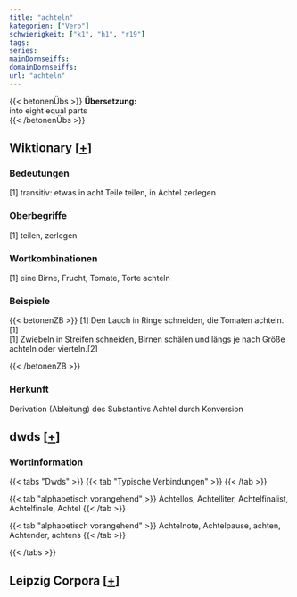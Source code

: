 ```yaml
---
title: "achteln"
kategorien: ["Verb"]
schwierigkeit: ["k1", "h1", "r19"]
tags:
series:
mainDornseiffs:
domainDornseiffs:
url: "achteln"
---
```


{{< betonenÜbs >}}
**Übersetzung:**  
into eight equal parts  
{{< /betonenÜbs >}}

## Wiktionary [[+](https://de.wiktionary.org/wiki/achteln)]

### Bedeutungen
[1] transitiv: etwas in acht Teile teilen, in Achtel zerlegen  

### Oberbegriffe
[1] teilen, zerlegen  

### Wortkombinationen
[1] eine Birne, Frucht, Tomate, Torte achteln  

### Beispiele
{{< betonenZB >}}
[1] Den Lauch in Ringe schneiden, die Tomaten achteln.[1]  
[1] Zwiebeln in Streifen schneiden, Birnen schälen und längs je nach Größe achteln oder vierteln.[2]  

{{< /betonenZB >}}
### Herkunft
Derivation (Ableitung) des Substantivs Achtel durch Konversion  



## dwds [[+](https://www.dwds.de/wb/achteln)]

### Wortinformation
{{< tabs "Dwds" >}}
{{< tab "Typische Verbindungen" >}}
{{< /tab >}}

{{< tab "alphabetisch vorangehend" >}}
Achtellos, Achtelliter, Achtelfinalist, Achtelfinale, Achtel
{{< /tab >}}

{{< tab "alphabetisch vorangehend" >}}
Achtelnote, Achtelpause, achten, Achtender, achtens
{{< /tab >}}

{{< /tabs >}}

## Leipzig Corpora [[+](https://corpora.uni-leipzig.de/en/res?word=achteln&corpusId=deu_newscrawl-public_2018)]

